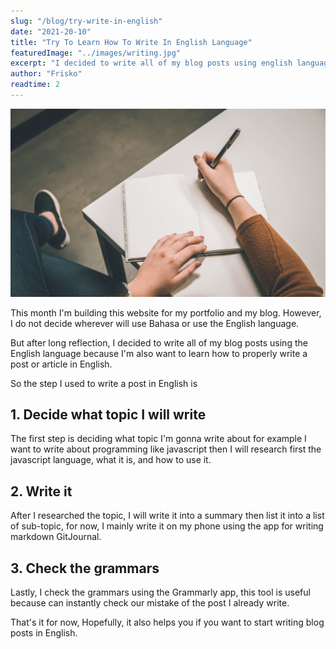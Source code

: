 ```yaml
---
slug: "/blog/try-write-in-english"
date: "2021-20-10"
title: "Try To Learn How To Write In English Language"
featuredImage: "../images/writing.jpg"
excerpt: "I decided to write all of my blog posts using english language"
author: "Frisko"
readtime: 2
---
```


![How To Write In English Language](../images/writing.jpg)

This month I'm building this website for my portfolio and my blog. However, I do not decide wherever will use Bahasa or use the English language.

But after long reflection, I decided to write all of my blog posts using the English language because I'm also want to learn how to properly write a post or article in English.

So the step I used to write a post in English is

## 1. Decide what topic I will write

The first step is deciding what topic I'm gonna write about for example I want to write about programming like javascript then I will research first the javascript language, what it is, and how to use it.

## 2. Write it

After I researched the topic, I will write it into a summary then list it into a list of sub-topic, for now, I mainly write it on my phone using the app for writing markdown GitJournal.

## 3. Check the grammars

Lastly, I check the grammars using the Grammarly app, this tool is useful because can instantly check our mistake of the post I already write.

That's it for now,
Hopefully, it also helps you if you want to start writing blog posts in English.
